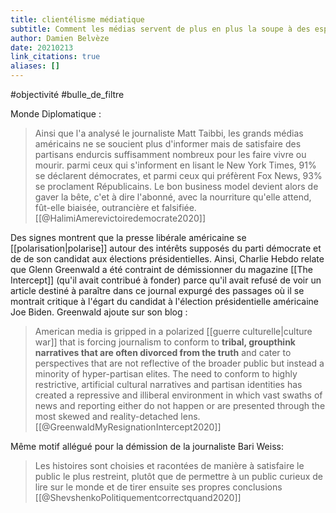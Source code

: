 ```yaml
---
title: clientélisme médiatique
subtitle: Comment les médias servent de plus en plus la soupe à des esprits partisans
author: Damien Belvèze
date: 20210213
link_citations: true
aliases: []
---
```


#objectivité
#bulle_de_filtre

Monde Diplomatique : 

> Ainsi que l'a analysé le journaliste Matt Taibbi, les grands médias américains ne se soucient plus d'informer mais de satisfaire des partisans endurcis suffisamment nombreux pour les faire vivre ou mourir. parmi ceux qui s'informent en lisant le New York Times, 91% se déclarent démocrates, et parmi ceux qui préfèrent Fox News, 93% se proclament Républicains. Le bon business model devient alors de gaver la bête, c'et à dire l'abonné, avec la nourriture qu'elle attend, fût-elle biaisée, outrancière et falsifiée.[[@HalimiAmerevictoiredemocrate2020]]

Des signes montrent que la presse libérale américaine se [[polarisation|polarise]] autour des intérêts supposés du parti démocrate et de de son candidat aux élections présidentielles. Ainsi, Charlie Hebdo relate que Glenn Greenwald a été contraint de démissionner du magazine [[The Intercept]] (qu'il avait contribué à fonder) parce qu'il avait refusé de voir un article destiné à paraître dans ce journal expurgé des passages où il se montrait critique à l'égart du candidat à l'élection présidentielle américaine Joe Biden. Greenwald ajoute sur son blog : 

>American media is gripped in a polarized [[guerre culturelle|culture war]] that is forcing journalism to conform to **tribal, groupthink narratives that are often divorced from the truth** and cater to perspectives that are not reflective of the broader public but instead a minority of hyper-partisan elites. The need to conform to highly restrictive, artificial cultural narratives and partisan identities has created a repressive and illiberal environment in which vast swaths of news and reporting either do not happen or are presented through the most skewed and reality-detached lens.
[[@GreenwaldMyResignationIntercept2020]]

Même motif allégué pour la démission de la journaliste Bari Weiss: 

> Les histoires sont choisies et racontées de manière à satisfaire le public le plus restreint, plutôt que de permettre à un public curieux de lire sur le monde et de tirer ensuite ses propres conclusions [[@ShevshenkoPolitiquementcorrectquand2020]]



